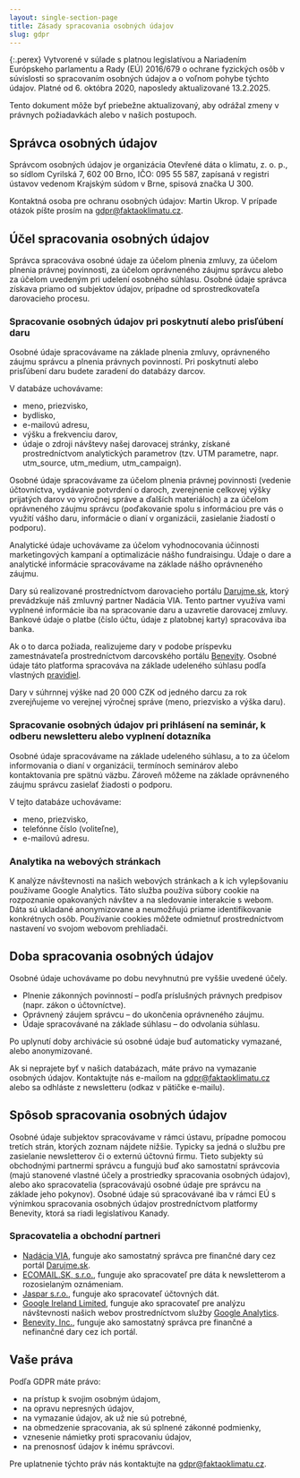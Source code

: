 ```yaml
---
layout: single-section-page
title: Zásady spracovania osobných údajov
slug: gdpr
---
```

<div class="row"><div class="col-12 col-lg-10" markdown="1">

{:.perex}
Vytvorené v súlade s platnou legislatívou a Nariadením Európskeho parlamentu a Rady (EÚ) 2016/679 o ochrane fyzických osôb v súvislosti so spracovaním osobných údajov a o voľnom pohybe týchto údajov. Platné od 6. októbra 2020, naposledy aktualizované 13.2.2025.

Tento dokument môže byť priebežne aktualizovaný, aby odrážal zmeny v právnych požiadavkách alebo v našich postupoch.

## Správca osobných údajov
Správcom osobných údajov je organizácia Otevřené dáta o klimatu, z. o. p., so sídlom Cyrilská 7, 602 00 Brno, IČO: 095 55 587, zapísaná v registri ústavov vedenom Krajským súdom v Brne, spisová značka U 300.

Kontaktná osoba pre ochranu osobných údajov: Martin Ukrop. V prípade otázok píšte prosím na gdpr@faktaoklimatu.cz.

## Účel spracovania osobných údajov
Správca spracováva osobné údaje za účelom plnenia zmluvy, za účelom plnenia právnej povinnosti, za účelom oprávneného záujmu správcu alebo za účelom uvedeným pri udelení osobného súhlasu. Osobné údaje správca získava priamo od subjektov údajov, prípadne od sprostredkovateľa darovacieho procesu.

### Spracovanie osobných údajov pri poskytnutí alebo prisľúbení daru
Osobné údaje spracovávame na základe plnenia zmluvy, oprávneného záujmu správcu a plnenia právnych povinností. Pri poskytnutí alebo prisľúbení daru budete zaradení do databázy darcov.

V databáze uchovávame:

* meno, priezvisko,
* bydlisko,
* e-mailovú adresu,
* výšku a frekvenciu darov,
* údaje o zdroji návštevy našej darovacej stránky, získané prostredníctvom analytických parametrov (tzv. UTM parametre, napr. utm_source, utm_medium, utm_campaign).

Osobné údaje spracovávame za účelom plnenia právnej povinnosti (vedenie účtovníctva, vydávanie potvrdení o daroch, zverejnenie celkovej výšky prijatých darov vo výročnej správe a ďalších materiáloch) a za účelom oprávneného záujmu správcu (poďakovanie spolu s informáciou pre vás o využití vášho daru, informácie o dianí v organizácii, zasielanie žiadostí o podporu).

Analytické údaje uchovávame za účelom vyhodnocovania účinnosti marketingových kampaní a optimalizácie nášho fundraisingu. Údaje o dare a analytické informácie spracovávame na základe nášho oprávneného záujmu.

Dary sú realizované prostredníctvom darovacieho portálu [Darujme.sk](https://darujme.sk), ktorý prevádzkuje náš zmluvný partner Nadácia VIA. Tento partner využíva vami vyplnené informácie iba na spracovanie daru a uzavretie darovacej zmluvy. Bankové údaje o platbe (číslo účtu, údaje z platobnej karty) spracováva iba banka.

Ak o to darca požiada, realizujeme dary v podobe príspevku zamestnávateľa prostredníctvom darcovského portálu [Benevity](https://benevity.com/). Osobné údaje táto platforma spracováva na základe udeleného súhlasu podľa vlastných [pravidiel](https://benevity.com/privacy-policy).

Dary v súhrnnej výške nad 20 000 CZK od jedného darcu za rok zverejňujeme vo verejnej výročnej správe (meno, priezvisko a výška daru).

### Spracovanie osobných údajov pri prihlásení na seminár, k odberu newsletteru alebo vyplnení dotazníka

Osobné údaje spracovávame na základe udeleného súhlasu, a to za účelom informovania o dianí v organizácii, termínoch seminárov alebo kontaktovania pre spätnú väzbu. Zároveň môžeme na základe oprávneného záujmu správcu zasielať žiadosti o podporu.

V tejto databáze uchovávame:
 * meno, priezvisko,
 * telefónne číslo (voliteľne),
 * e-mailovú adresu.

### Analytika na webových stránkach
K analýze návštevnosti na našich webových stránkach a k ich vylepšovaniu používame Google Analytics. Táto služba používa súbory cookie na rozpoznanie opakovaných návštev a na sledovanie interakcie s webom. Dáta sú ukladané anonymizovane a neumožňujú priame identifikovanie konkrétnych osôb. Používanie cookies môžete odmietnuť prostredníctvom nastavení vo svojom webovom prehliadači.

## Doba spracovania osobných údajov
Osobné údaje uchovávame po dobu nevyhnutnú pre vyššie uvedené účely.

* Plnenie zákonných povinností – podľa príslušných právnych predpisov (napr. zákon o účtovníctve).
* Oprávnený záujem správcu – do ukončenia oprávneného záujmu.
* Údaje spracovávané na základe súhlasu – do odvolania súhlasu.

Po uplynutí doby archivácie sú osobné údaje buď automaticky vymazané, alebo anonymizované.

Ak si neprajete byť v našich databázach, máte právo na vymazanie osobných údajov. Kontaktujte nás e-mailom na gdpr@faktaoklimatu.cz alebo sa odhláste z newsletteru (odkaz v pätičke e-mailu).

## Spôsob spracovania osobných údajov
Osobné údaje subjektov spracovávame v rámci ústavu, prípadne pomocou tretích strán, ktorých zoznam nájdete nižšie. Typicky sa jedná o službu pre zasielanie newsletterov či o externú účtovnú firmu. Tieto subjekty sú obchodnými partnermi správcu a fungujú buď ako samostatní správcovia (majú stanovené vlastné účely a prostriedky spracovania osobných údajov), alebo ako spracovatelia (spracovávajú osobné údaje pre správcu na základe jeho pokynov). Osobné údaje sú spracovávané iba v rámci EÚ s výnimkou spracovania osobných údajov prostredníctvom platformy Benevity, ktorá sa riadi legislatívou Kanady.

### Spracovatelia a obchodní partneri

* [Nadácia VIA](https://www.nadacevia.sk/), funguje ako samostatný správca pre finančné dary cez portál [Darujme.sk](https://www.darujme.sk/).
* [ECOMAIL.SK, s.r.o.](https://ecomail.sk/), funguje ako spracovateľ pre dáta k newsletterom a rozosielaným oznámeniam.
* [Jaspar s.r.o.](https://www.ucetnictvijaspar.sk/), funguje ako spracovateľ účtovných dát.
* [Google Ireland Limited](https://en.wikipedia.org/wiki/Google), funguje ako spracovateľ pre analýzu návštevnosti našich webov prostredníctvom služby [Google Analytics](https://marketingplatform.google.com/about/analytics/).
* [Benevity, Inc.](https://benevity.com/privacy-policy), funguje ako samostatný správca pre finančné a nefinančné dary cez ich portál.

## Vaše práva
Podľa GDPR máte právo:

* na prístup k svojim osobným údajom,
* na opravu nepresných údajov,
* na vymazanie údajov, ak už nie sú potrebné,
* na obmedzenie spracovania, ak sú splnené zákonné podmienky,
* vznesenie námietky proti spracovaniu údajov,
* na prenosnosť údajov k inému správcovi.

Pre uplatnenie týchto práv nás kontaktujte na gdpr@faktaoklimatu.cz.

</div></div>

